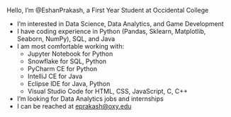 Hello, I’m @EshanPrakash, a First Year Student at Occidental College
- I’m interested in Data Science, Data Analytics, and Game Development
- I have coding experience in Python (Pandas, Sklearn, Matplotlib, Seaborn, NumPy), SQL, and Java
- I am most comfortable working with:
  - Jupyter Notebook for Python
  - Snowflake for SQL, Python
  - PyCharm CE for Python
  - IntelliJ CE for Java
  - Eclipse IDE for Java, Python
  - Visual Studio Code for HTML, CSS, JavaScript, C, C++
- I’m looking for Data Analytics jobs and internships
- I can be reached at eprakash@oxy.edu

<!---
EshanPrakash/EshanPrakash is a ✨ special ✨ repository because its `README.md` (this file) appears on your GitHub profile.
You can click the Preview link to take a look at your changes.
--->
